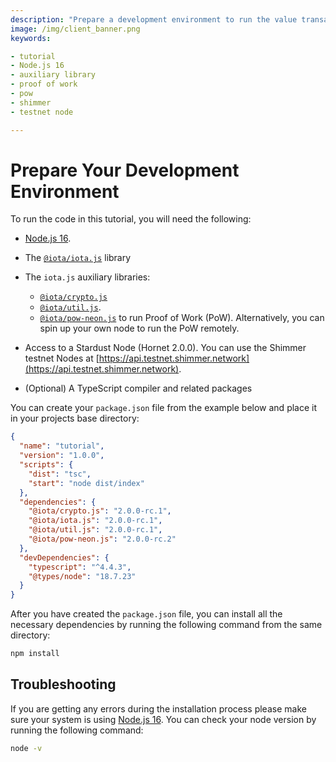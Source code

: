 ```yaml
---
description: "Prepare a development environment to run the value transactions in iota.js tutorial."
image: /img/client_banner.png
keywords:

- tutorial
- Node.js 16
- auxiliary library
- proof of work
- pow
- shimmer
- testnet node

---
```


# Prepare Your Development Environment

To run the code in this tutorial, you will need the following:

* [Node.js 16](https://nodejs.org/en/blog/release/v16.16.0/).
* The [`@iota/iota.js`](https://www.npmjs.com/package/@iota/iota.js) library
* The `iota.js` auxiliary libraries:
    * [`@iota/crypto.js`](https://www.npmjs.com/package/@iota/crypto.js)
    * [`@iota/util.js`](https://www.npmjs.com/package/@iota/util.js).
    * [`@iota/pow-neon.js`](https://www.npmjs.com/package/@iota/pow-neon.js) to run Proof of Work (PoW). Alternatively,
      you can spin up your own node to run the PoW remotely.

* Access to a Stardust Node (Hornet 2.0.0). You can use the Shimmer testnet Nodes
  at [https://api.testnet.shimmer.network](https://api.testnet.shimmer.network).
* (Optional) A TypeScript compiler and related packages

You can create your `package.json` file from the example below and place it in your projects base directory:

```json
{
  "name": "tutorial",
  "version": "1.0.0",
  "scripts": {
    "dist": "tsc",
    "start": "node dist/index"
  },
  "dependencies": {
    "@iota/crypto.js": "2.0.0-rc.1",
    "@iota/iota.js": "2.0.0-rc.1",
    "@iota/util.js": "2.0.0-rc.1",
    "@iota/pow-neon.js": "2.0.0-rc.2"
  },
  "devDependencies": {
    "typescript": "^4.4.3",
    "@types/node": "18.7.23"
  }
}
```

After you have created the `package.json` file, you can install all the necessary dependencies by running the following
command from the same directory:

```bash
npm install
```

## Troubleshooting

If you are getting any errors during the installation process please make sure your system is
using [Node.js 16](https://nodejs.org/en/blog/release/v16.16.0/). You can check your node version by running the
following command:

```bash
node -v
```